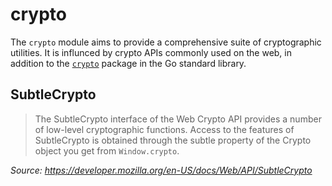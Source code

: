 # crypto

The `crypto` module aims to provide a comprehensive suite of cryptographic utilities. It is influnced by crypto APIs commonly used on the web, in addition to the [`crypto`](https://golang.org/pkg/crypto/) package in the Go standard library.

## SubtleCrypto

> The SubtleCrypto interface of the Web Crypto API provides a number of low-level cryptographic functions. Access to the features of SubtleCrypto is obtained through the subtle property of the Crypto object you get from `Window.crypto`.

_Source: https://developer.mozilla.org/en-US/docs/Web/API/SubtleCrypto_

